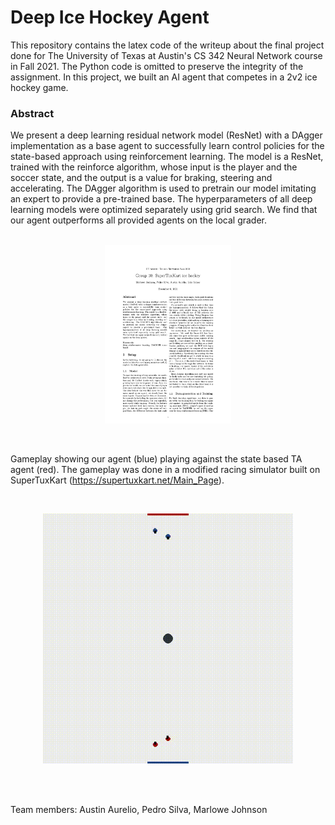 # Deep Ice Hockey Agent

This repository contains the latex code of the writeup about the final project done for The University of Texas at Austin's CS 342 Neural Network
course in Fall 2021. The Python code is omitted to preserve the integrity of the assignment.
In this project, we built an AI agent that competes in a 2v2 ice hockey game. 


### Abstract

We present a deep learning residual network model (ResNet) with a DAgger implementation as a
base agent to successfully learn control policies for the state-based approach using reinforcement learning.
The model is a ResNet, trained with the reinforce algorithm, whose input is the player and the soccer state,
and the output is a value for braking, steering and accelerating.
The DAgger algorithm is used to pretrain our model imitating an expert to provide a pre-trained base.
The hyperparameters of all deep learning models were optimized separately using grid search.
We find that our agent outperforms all provided agents on the local grader.
<br><br> 
<p align="center">
<img src="final_front.png" width="40%" height="40%"/>
</p>
<br>

Gameplay showing our agent (blue) playing against the state based TA agent (red). 
The gameplay was done in a modified racing simulator built on SuperTuxKart (https://supertuxkart.net/Main_Page).

<br>

<p align="center">
<img src="gameplay.gif" width="400" height="400" class="center"/>
</p>

<br><br>

Team members: Austin Aurelio, Pedro Silva, Marlowe Johnson 

